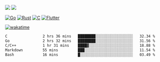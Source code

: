 [![](https://img.shields.io/badge/Windows_11-Pro-292e33?style=flat-square&logo=windows&logoColor=ffffff)](https://www.microsoft.com/en-us/windows/)
[![](https://img.shields.io/badge/macOS-Sequoia-292e33?style=flat-square&logo=apple&logoColor=ffffff)](https://www.apple.com/macbook-pro/) 

[![Go](https://img.shields.io/badge/-Go-DEA584?style=flat&logo=go&logoColor=000000)](https://golang.org/)
[![Rust](https://img.shields.io/badge/-Rust-DEA584?style=flat&logo=rust&logoColor=000000)](https://www.rust-lang.org)
[![C](https://img.shields.io/badge/--DEA584?style=flat&logo=c&logoColor=000000)](https://www.c-language.org/)
[![Flutter](https://img.shields.io/badge/-Flutter-DEA584?style=flat&logo=flutter&logoColor=000000)](https://flutter.dev/)

[![wakatime](https://wakatime.com/badge/user/9bb0c784-91ca-4b5c-8e9c-b13ece0f7b09.svg)](https://wakatime.com/@9bb0c784-91ca-4b5c-8e9c-b13ece0f7b09)


<!--START_SECTION:waka-->

```txt
C                2 hrs 36 mins   ████████░░░░░░░░░░░░░░░░░   32.34 %
Go               2 hrs 32 mins   ████████░░░░░░░░░░░░░░░░░   31.56 %
C/C++            1 hr 31 mins    ████▓░░░░░░░░░░░░░░░░░░░░   18.88 %
Markdown         55 mins         ███░░░░░░░░░░░░░░░░░░░░░░   11.54 %
Bash             16 mins         █░░░░░░░░░░░░░░░░░░░░░░░░   03.49 %
```

<!--END_SECTION:waka-->
